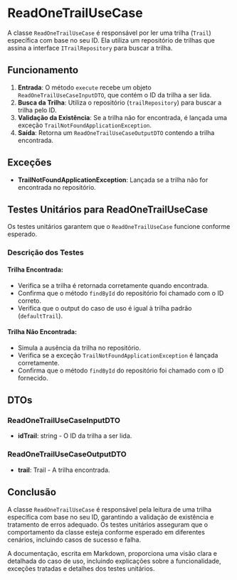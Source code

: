 # ReadOneTrailUseCase

A classe `ReadOneTrailUseCase` é responsável por ler uma trilha (`Trail`) específica com base no seu ID. Ela utiliza um repositório de trilhas que assina a interface `ITrailRepository` para buscar a trilha.

## Funcionamento

1. **Entrada**: O método `execute` recebe um objeto `ReadOneTrailUseCaseInputDTO`, que contém o ID da trilha a ser lida.
2. **Busca da Trilha**: Utiliza o repositório (`trailRepository`) para buscar a trilha pelo ID.
3. **Validação da Existência**: Se a trilha não for encontrada, é lançada uma exceção `TrailNotFoundApplicationException`.
4. **Saída**: Retorna um `ReadOneTrailUseCaseOutputDTO` contendo a trilha encontrada.

## Exceções

- **TrailNotFoundApplicationException**: Lançada se a trilha não for encontrada no repositório.

## Testes Unitários para ReadOneTrailUseCase

Os testes unitários garantem que o `ReadOneTrailUseCase` funcione conforme esperado.

### Descrição dos Testes

#### Trilha Encontrada:

- Verifica se a trilha é retornada corretamente quando encontrada.
- Confirma que o método `findById` do repositório foi chamado com o ID correto.
- Verifica que o output do caso de uso é igual à trilha padrão (`defaultTrail`).

#### Trilha Não Encontrada:

- Simula a ausência da trilha no repositório.
- Verifica se a exceção `TrailNotFoundApplicationException` é lançada corretamente.
- Confirma que o método `findById` do repositório foi chamado com o ID fornecido.

## DTOs

### ReadOneTrailUseCaseInputDTO

- **idTrail**: string - O ID da trilha a ser lida.

### ReadOneTrailUseCaseOutputDTO

- **trail**: Trail - A trilha encontrada.

## Conclusão

A classe `ReadOneTrailUseCase` é responsável pela leitura de uma trilha específica com base no seu ID, garantindo a validação de existência e tratamento de erros adequado. Os testes unitários asseguram que o comportamento da classe esteja conforme esperado em diferentes cenários, incluindo casos de sucesso e falha.

A documentação, escrita em Markdown, proporciona uma visão clara e detalhada do caso de uso, incluindo explicações sobre a funcionalidade, exceções tratadas e detalhes dos testes unitários.
